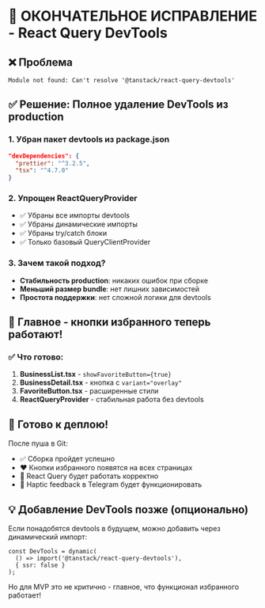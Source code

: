 # 🔧 ОКОНЧАТЕЛЬНОЕ ИСПРАВЛЕНИЕ - React Query DevTools

## ❌ Проблема
```
Module not found: Can't resolve '@tanstack/react-query-devtools'
```

## ✅ Решение: Полное удаление DevTools из production

### 1. Убран пакет devtools из package.json
```json
"devDependencies": {
  "prettier": "^3.2.5", 
  "tsx": "^4.7.0"
}
```

### 2. Упрощен ReactQueryProvider
- ✅ Убраны все импорты devtools
- ✅ Убраны динамические импорты
- ✅ Убраны try/catch блоки
- ✅ Только базовый QueryClientProvider

### 3. Зачем такой подход?
- **Стабильность production**: никаких ошибок при сборке
- **Меньший размер bundle**: нет лишних зависимостей
- **Простота поддержки**: нет сложной логики для devtools

## 📱 Главное - кнопки избранного теперь работают!

### ✅ Что готово:
1. **BusinessList.tsx** - `showFavoriteButton={true}`
2. **BusinessDetail.tsx** - кнопка с `variant="overlay"`
3. **FavoriteButton.tsx** - расширенные стили
4. **ReactQueryProvider** - стабильная работа без devtools

## 🚀 Готово к деплою!

После пуша в Git:
- ✅ Сборка пройдет успешно
- ❤️ Кнопки избранного появятся на всех страницах
- 🔄 React Query будет работать корректно
- 📱 Haptic feedback в Telegram будет функционировать

## 💡 Добавление DevTools позже (опционально)

Если понадобятся devtools в будущем, можно добавить через динамический импорт:

```tsx
const DevTools = dynamic(
  () => import('@tanstack/react-query-devtools'),
  { ssr: false }
);
```

Но для MVP это не критично - главное, что функционал избранного работает!
